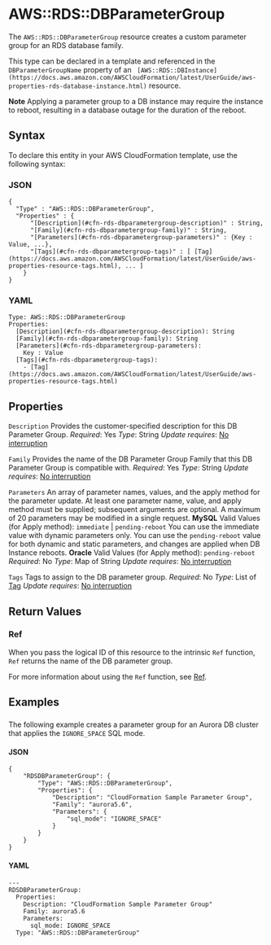 # AWS::RDS::DBParameterGroup<a name="aws-properties-rds-dbparametergroup"></a>

The `AWS::RDS::DBParameterGroup` resource creates a custom parameter group for an RDS database family\.

This type can be declared in a template and referenced in the `DBParameterGroupName` property of an ` [AWS::RDS::DBInstance](https://docs.aws.amazon.com/AWSCloudFormation/latest/UserGuide/aws-properties-rds-database-instance.html)` resource\.

**Note**
Applying a parameter group to a DB instance may require the instance to reboot, resulting in a database outage for the duration of the reboot\.

## Syntax<a name="aws-properties-rds-dbparametergroup-syntax"></a>

To declare this entity in your AWS CloudFormation template, use the following syntax:

### JSON<a name="aws-properties-rds-dbparametergroup-syntax.json"></a>

```
{
  "Type" : "AWS::RDS::DBParameterGroup",
  "Properties" : {
      "[Description](#cfn-rds-dbparametergroup-description)" : String,
      "[Family](#cfn-rds-dbparametergroup-family)" : String,
      "[Parameters](#cfn-rds-dbparametergroup-parameters)" : {Key : Value, ...},
      "[Tags](#cfn-rds-dbparametergroup-tags)" : [ [Tag](https://docs.aws.amazon.com/AWSCloudFormation/latest/UserGuide/aws-properties-resource-tags.html), ... ]
    }
}
```

### YAML<a name="aws-properties-rds-dbparametergroup-syntax.yaml"></a>

```
Type: AWS::RDS::DBParameterGroup
Properties:
  [Description](#cfn-rds-dbparametergroup-description): String
  [Family](#cfn-rds-dbparametergroup-family): String
  [Parameters](#cfn-rds-dbparametergroup-parameters):
    Key : Value
  [Tags](#cfn-rds-dbparametergroup-tags):
    - [Tag](https://docs.aws.amazon.com/AWSCloudFormation/latest/UserGuide/aws-properties-resource-tags.html)
```

## Properties<a name="aws-properties-rds-dbparametergroup-properties"></a>

`Description`  <a name="cfn-rds-dbparametergroup-description"></a>
Provides the customer\-specified description for this DB Parameter Group\.
*Required*: Yes
*Type*: String
*Update requires*: [No interruption](https://docs.aws.amazon.com/AWSCloudFormation/latest/UserGuide/using-cfn-updating-stacks-update-behaviors.html#update-no-interrupt)

`Family`  <a name="cfn-rds-dbparametergroup-family"></a>
Provides the name of the DB Parameter Group Family that this DB Parameter Group is compatible with\.
*Required*: Yes
*Type*: String
*Update requires*: [No interruption](https://docs.aws.amazon.com/AWSCloudFormation/latest/UserGuide/using-cfn-updating-stacks-update-behaviors.html#update-no-interrupt)

`Parameters`  <a name="cfn-rds-dbparametergroup-parameters"></a>
An array of parameter names, values, and the apply method for the parameter update\. At least one parameter name, value, and apply method must be supplied; subsequent arguments are optional\. A maximum of 20 parameters may be modified in a single request\.
 **MySQL**
Valid Values \(for Apply method\): `immediate` \| `pending-reboot`
You can use the immediate value with dynamic parameters only\. You can use the `pending-reboot` value for both dynamic and static parameters, and changes are applied when DB Instance reboots\.
 **Oracle**
Valid Values \(for Apply method\): `pending-reboot`
*Required*: No
*Type*: Map of String
*Update requires*: [No interruption](https://docs.aws.amazon.com/AWSCloudFormation/latest/UserGuide/using-cfn-updating-stacks-update-behaviors.html#update-no-interrupt)

`Tags`  <a name="cfn-rds-dbparametergroup-tags"></a>
Tags to assign to the DB parameter group\.
*Required*: No
*Type*: List of [Tag](https://docs.aws.amazon.com/AWSCloudFormation/latest/UserGuide/aws-properties-resource-tags.html)
*Update requires*: [No interruption](https://docs.aws.amazon.com/AWSCloudFormation/latest/UserGuide/using-cfn-updating-stacks-update-behaviors.html#update-no-interrupt)

## Return Values<a name="aws-properties-rds-dbparametergroup-return-values"></a>

### Ref<a name="aws-properties-rds-dbparametergroup-return-values-ref"></a>

 When you pass the logical ID of this resource to the intrinsic `Ref` function, `Ref` returns the name of the DB parameter group\.

For more information about using the `Ref` function, see [Ref](https://docs.aws.amazon.com/AWSCloudFormation/latest/UserGuide/intrinsic-function-reference-ref.html)\.

## Examples<a name="aws-properties-rds-dbparametergroup--examples"></a>

### <a name="aws-properties-rds-dbparametergroup--examples--"></a>

The following example creates a parameter group for an Aurora DB cluster that applies the `IGNORE_SPACE` SQL mode\.

#### JSON<a name="aws-properties-rds-dbparametergroup--examples----json"></a>

```
{
    "RDSDBParameterGroup": {
        "Type": "AWS::RDS::DBParameterGroup",
        "Properties": {
            "Description": "CloudFormation Sample Parameter Group",
            "Family": "aurora5.6",
            "Parameters": {
                "sql_mode": "IGNORE_SPACE"
            }
        }
    }
}
```

#### YAML<a name="aws-properties-rds-dbparametergroup--examples----yaml"></a>

```
---
RDSDBParameterGroup:
  Properties:
    Description: "CloudFormation Sample Parameter Group"
    Family: aurora5.6
    Parameters:
      sql_mode: IGNORE_SPACE
  Type: "AWS::RDS::DBParameterGroup"
```

